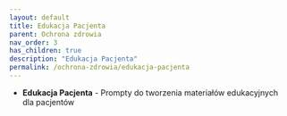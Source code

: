 ```yaml
---
layout: default
title: Edukacja Pacjenta
parent: Ochrona zdrowia
nav_order: 3
has_children: true
description: "Edukacja Pacjenta"
permalink: /ochrona-zdrowia/edukacja-pacjenta
---
```

- **Edukacja Pacjenta** - Prompty do tworzenia materiałów edukacyjnych dla pacjentów